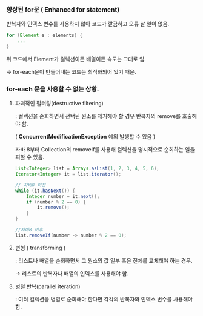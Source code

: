 ### 향상된 for문 ( Enhanced for statement)

반복자와 인덱스 변수를 사용하지 않아 코드가 깔끔하고 오류 날 일이 없음.

```java
for (Element e : elements) {
	... 
}
```

위 코드에서 Element가 컬렉션이든 배열이든 속도는 그대로 임.

→ for-each문이 만들어내는 코드는 최적화되어 있기 때문.

### for-each 문을 사용할 수 없는 상황.

1. 파괴적인 필터링(destructive filtering)
    
    : 컬렉션을 순회하면서 선택된 원소를 제거해야 할 경우 반복자의 remove를 호출해야 함.
    
    ( **ConcurrentModificationException** 예외 발생할 수 있음 )
    
    자바 8부터 Collection의 removeIf를 사용해 컬렉션을 명시적으로 순회하는 일을 피할 수 있음.
    
    ```java
    List<Integer> list = Arrays.asList(1, 2, 3, 4, 5, 6);
    Iterator<Integer> it = list.iterator();
    ```
    
    ```java
    // 자바8 이전
    while (it.hasNext()) {
        Integer number = it.next();
        if (number % 2 == 0) {
            it.remove();
        }
    }
    ```
    
    ```java
    //자바8 이후
    list.removeIf(number -> number % 2 == 0);
    ```
    
2. 변형 ( transforming )
    
    : 리스트나 배열을 순회하면서 그 원소의 값 일부 혹은 전체를 교체해야 하는 경우.
    
    → 리스트의 반복자나 배열의 인덱스를 사용해야 함.
    
3. 병렬 반복(parallel iteration)
    
    : 여러 컬렉션을 병렬로 순회해야 한다면 각각의 반복자와 인덱스 변수를 사용해야 함.